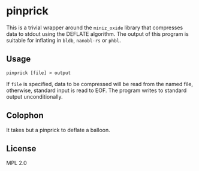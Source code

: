 # pinprick

This is a trivial wrapper around the `miniz_oxide` library that
compresses data to stdout using the DEFLATE algorithm.  The
output of this program is suitable for inflating in `bldb`,
`nanobl-rs` or `phbl`.

## Usage

`pinprick [file] > output`

If `file` is specified, data to be compressed will be read from
the named file, otherwise, standard input is read to EOF.  The
program writes to standard output unconditionally.

## Colophon

It takes but a pinprick to deflate a balloon.

## License

MPL 2.0

